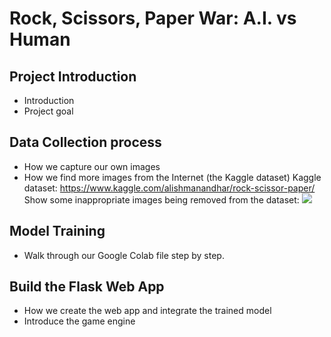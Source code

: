 # Rock, Scissors, Paper War: A.I. vs Human

## Project Introduction
* Introduction
* Project goal

## Data Collection process
* How we capture our own images
* How we find more images from the Internet (the Kaggle dataset)
	Kaggle dataset: https://www.kaggle.com/alishmanandhar/rock-scissor-paper/
    Show some inappropriate images being removed from the dataset:
    ![](https://i.imgur.com/NFErdIt.jpg)

## Model Training
* Walk through our Google Colab file step by step.

## Build the Flask Web App
* How we create the web app and integrate the trained model
* Introduce the game engine

